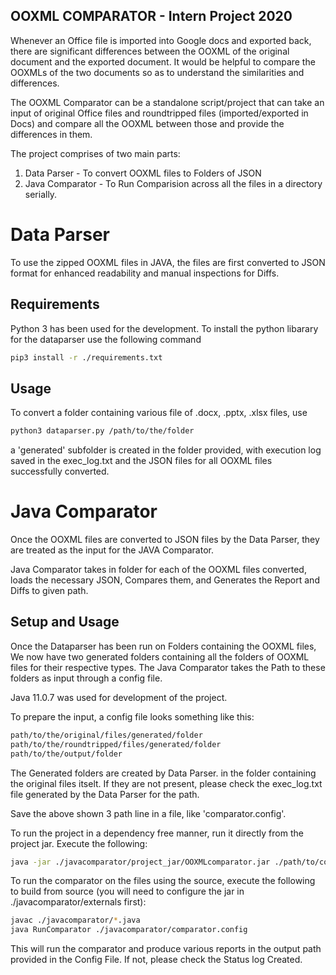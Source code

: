 ## OOXML COMPARATOR - Intern Project 2020

Whenever an Office file is imported into Google docs and exported back, there are significant differences between the OOXML of the original document and the exported document. It would be helpful to compare the OOXMLs of the two documents so as to understand the similarities and differences.


The OOXML Comparator can be a standalone script/project that can take an input of original Office files and roundtripped files (imported/exported in Docs) and compare all the OOXML between those and provide the differences in them.

The project comprises of two main parts:
1. Data Parser - To convert OOXML files to Folders of JSON
2. Java Comparator - To Run Comparision across all the files in a directory serially.

# Data Parser

To use the zipped OOXML files in JAVA, the files are first converted to JSON format for enhanced readability and manual inspections for Diffs.


## Requirements

Python 3 has been used for the development.
To install the python libarary for the dataparser use the following command

```bash
pip3 install -r ./requirements.txt
```

## Usage

To convert a folder containing various file of .docx, .pptx, .xlsx files, use 

```bash
python3 dataparser.py /path/to/the/folder
```

a 'generated' subfolder is created in the folder provided, with execution log saved in the exec_log.txt and the JSON files for all OOXML files successfully converted.


# Java Comparator

Once the OOXML files are converted to JSON files by the Data Parser, they are treated as the input for the JAVA Comparator.

Java Comparator takes in folder for each of the OOXML files converted, loads the necessary JSON, Compares them, and Generates the Report and Diffs to given path.

## Setup and Usage

Once the Dataparser has been run on Folders containing the OOXML files, We now have two generated folders containing all the folders of OOXML files for their respective types. The Java Comparator takes the Path to these folders as input through a config file.

Java 11.0.7 was used for development of the project.

To prepare the input, a config file looks something like this:

```bash
path/to/the/original/files/generated/folder
path/to/the/roundtripped/files/generated/folder
path/to/the/output/folder
```

The Generated folders are created by Data Parser. in the folder containing the original files itselt. If they are not present, please check the exec_log.txt file generated by the Data Parser for the path.

Save the above shown 3 path line in a file, like 'comparator.config'.

To run the project in a dependency free manner, run it directly from the project jar. Execute the following:

```bash
java -jar ./javacomparator/project_jar/OOXMLcomparator.jar ./path/to/comparator.config
```

To run the comparator on the files using the source, execute the following to build from source (you will need to configure the jar in ./javacomparator/externals first):

```bash
javac ./javacomparator/*.java
java RunComparator ./javacomparator/comparator.config
```

This will run the comparator and produce various reports in the output path provided in the Config File. If not, please check the Status log Created.
